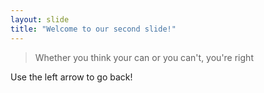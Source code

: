 ```yaml
---
layout: slide
title: "Welcome to our second slide!"
---
```

> Whether you think your can or you can't, you're right

Use the left arrow to go back!
